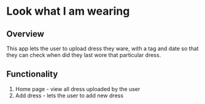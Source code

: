 # Look what I am wearing

## Overview 
This app lets the user to upload dress they ware, with a tag and date so that they can check when did they last wore that particular dress.

## Functionality
1. Home page - view all dress uploaded by the user 
2. Add dress - lets the user to add new dress

